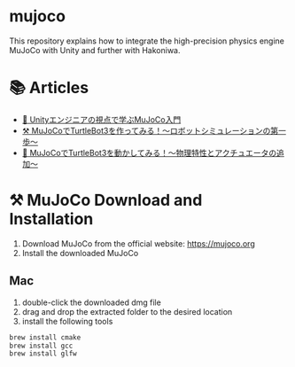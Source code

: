 # mujoco
This repository explains how to integrate the high-precision physics engine MuJoCo with Unity and further with Hakoniwa.

# 📚 Articles

- [📖 Unityエンジニアの視点で学ぶMuJoCo入門](https://zenn.dev/kanetugu2022/articles/mujoco-intro)
- [⚒️ MuJoCoでTurtleBot3を作ってみる！～ロボットシミュレーションの第一歩～](https://zenn.dev/kanetugu2022/articles/mujoco-tb3-modeling)
- [🚀 MuJoCoでTurtleBot3を動かしてみる！～物理特性とアクチュエータの追加～](https://zenn.dev/kanetugu2022/articles/mujoco-tb3-physics)

# ⚒️ MuJoCo Download and Installation

1. Download MuJoCo from the official website: https://mujoco.org
2. Install the downloaded MuJoCo

## Mac

1. double-click the downloaded dmg file
2. drag and drop the extracted folder to the desired location
3. install the following tools

```bash
brew install cmake
brew install gcc
brew install glfw
```

